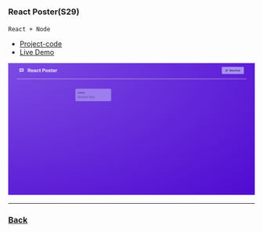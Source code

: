 ### React Poster(S29)

`React + Node`

- [Project-code](../../Projects/20-react-poster/project/)
- [Live Demo](https://poster-react.vercel.app/)

![ingredients](../../screens/Poster.png)

---

### [Back](../readme.md)
